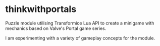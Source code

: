 # thinkwithportals
Puzzle module utilising Transformice Lua API to create a minigame with mechanics based on Valve's Portal game series.

I am experimenting with a variety of gameplay concepts for the module.
